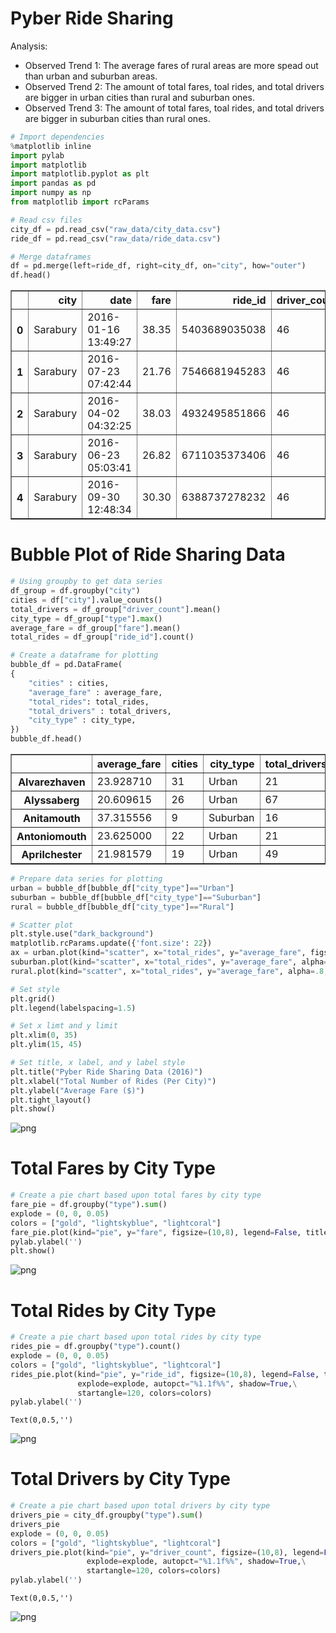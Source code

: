 
# Pyber Ride Sharing

Analysis: 
* Observed Trend 1: The average fares of rural areas are more spead out than urban and suburban areas.
* Observed Trend 2: The amount of total fares, toal rides, and total drivers are bigger in urban cities than rural and suburban ones.
* Observed Trend 3: The amount of total fares, toal rides, and total drivers are bigger in suburban cities than rural ones.


```python
# Import dependencies
%matplotlib inline
import pylab
import matplotlib
import matplotlib.pyplot as plt
import pandas as pd
import numpy as np
from matplotlib import rcParams

# Read csv files
city_df = pd.read_csv("raw_data/city_data.csv")
ride_df = pd.read_csv("raw_data/ride_data.csv")
```


```python
# Merge dataframes
df = pd.merge(left=ride_df, right=city_df, on="city", how="outer")
df.head()
```




<div>
<style scoped>
    .dataframe tbody tr th:only-of-type {
        vertical-align: middle;
    }

    .dataframe tbody tr th {
        vertical-align: top;
    }

    .dataframe thead th {
        text-align: right;
    }
</style>
<table border="1" class="dataframe">
  <thead>
    <tr style="text-align: right;">
      <th></th>
      <th>city</th>
      <th>date</th>
      <th>fare</th>
      <th>ride_id</th>
      <th>driver_count</th>
      <th>type</th>
    </tr>
  </thead>
  <tbody>
    <tr>
      <th>0</th>
      <td>Sarabury</td>
      <td>2016-01-16 13:49:27</td>
      <td>38.35</td>
      <td>5403689035038</td>
      <td>46</td>
      <td>Urban</td>
    </tr>
    <tr>
      <th>1</th>
      <td>Sarabury</td>
      <td>2016-07-23 07:42:44</td>
      <td>21.76</td>
      <td>7546681945283</td>
      <td>46</td>
      <td>Urban</td>
    </tr>
    <tr>
      <th>2</th>
      <td>Sarabury</td>
      <td>2016-04-02 04:32:25</td>
      <td>38.03</td>
      <td>4932495851866</td>
      <td>46</td>
      <td>Urban</td>
    </tr>
    <tr>
      <th>3</th>
      <td>Sarabury</td>
      <td>2016-06-23 05:03:41</td>
      <td>26.82</td>
      <td>6711035373406</td>
      <td>46</td>
      <td>Urban</td>
    </tr>
    <tr>
      <th>4</th>
      <td>Sarabury</td>
      <td>2016-09-30 12:48:34</td>
      <td>30.30</td>
      <td>6388737278232</td>
      <td>46</td>
      <td>Urban</td>
    </tr>
  </tbody>
</table>
</div>



# Bubble Plot of Ride Sharing Data


```python
# Using groupby to get data series
df_group = df.groupby("city")
cities = df["city"].value_counts()
total_drivers = df_group["driver_count"].mean()
city_type = df_group["type"].max()
average_fare = df_group["fare"].mean()
total_rides = df_group["ride_id"].count()
```


```python
# Create a dataframe for plotting
bubble_df = pd.DataFrame(
{
    "cities" : cities,
    "average_fare" : average_fare,
    "total_rides": total_rides,
    "total_drivers" : total_drivers,
    "city_type" : city_type,
})
bubble_df.head()
```




<div>
<style scoped>
    .dataframe tbody tr th:only-of-type {
        vertical-align: middle;
    }

    .dataframe tbody tr th {
        vertical-align: top;
    }

    .dataframe thead th {
        text-align: right;
    }
</style>
<table border="1" class="dataframe">
  <thead>
    <tr style="text-align: right;">
      <th></th>
      <th>average_fare</th>
      <th>cities</th>
      <th>city_type</th>
      <th>total_drivers</th>
      <th>total_rides</th>
    </tr>
  </thead>
  <tbody>
    <tr>
      <th>Alvarezhaven</th>
      <td>23.928710</td>
      <td>31</td>
      <td>Urban</td>
      <td>21</td>
      <td>31</td>
    </tr>
    <tr>
      <th>Alyssaberg</th>
      <td>20.609615</td>
      <td>26</td>
      <td>Urban</td>
      <td>67</td>
      <td>26</td>
    </tr>
    <tr>
      <th>Anitamouth</th>
      <td>37.315556</td>
      <td>9</td>
      <td>Suburban</td>
      <td>16</td>
      <td>9</td>
    </tr>
    <tr>
      <th>Antoniomouth</th>
      <td>23.625000</td>
      <td>22</td>
      <td>Urban</td>
      <td>21</td>
      <td>22</td>
    </tr>
    <tr>
      <th>Aprilchester</th>
      <td>21.981579</td>
      <td>19</td>
      <td>Urban</td>
      <td>49</td>
      <td>19</td>
    </tr>
  </tbody>
</table>
</div>




```python
# Prepare data series for plotting
urban = bubble_df[bubble_df["city_type"]=="Urban"]
suburban = bubble_df[bubble_df["city_type"]=="Suburban"]
rural = bubble_df[bubble_df["city_type"]=="Rural"]
```


```python
# Scatter plot
plt.style.use("dark_background")
matplotlib.rcParams.update({'font.size': 22})
ax = urban.plot(kind="scatter", x="total_rides", y="average_fare", figsize=(15,10), alpha=.9, edgecolor="k", linewidth=0.3, s=total_drivers*20, color="lightcoral", label="urban");
suburban.plot(kind="scatter", x="total_rides", y="average_fare", alpha=.8, edgecolor="k", linewidth=0.3, s=total_drivers*20, color="lightskyblue", label="suburban", ax=ax);
rural.plot(kind="scatter", x="total_rides", y="average_fare", alpha=.8, edgecolor="k", linewidth=0.3, s=total_drivers*20, color="gold", label="rural", ax=ax);

# Set style
plt.grid()
plt.legend(labelspacing=1.5)

# Set x limt and y limit
plt.xlim(0, 35)
plt.ylim(15, 45)

# Set title, x label, and y label style
plt.title("Pyber Ride Sharing Data (2016)")
plt.xlabel("Total Number of Rides (Per City)")
plt.ylabel("Average Fare ($)")
plt.tight_layout()
plt.show()
```


![png](output_8_0.png)


# Total Fares by City Type


```python
# Create a pie chart based upon total fares by city type
fare_pie = df.groupby("type").sum()
explode = (0, 0, 0.05)
colors = ["gold", "lightskyblue", "lightcoral"]
fare_pie.plot(kind="pie", y="fare", figsize=(10,8), legend=False, title="% of Total Fares by City Type", explode=explode, autopct="%1.1f%%", shadow=True, startangle=120, colors=colors)
pylab.ylabel('')
plt.show()
```


![png](output_10_0.png)


# Total Rides by City Type


```python
# Create a pie chart based upon total rides by city type
rides_pie = df.groupby("type").count()
explode = (0, 0, 0.05)
colors = ["gold", "lightskyblue", "lightcoral"]
rides_pie.plot(kind="pie", y="ride_id", figsize=(10,8), legend=False, title="% of Total Rides by City Type",\
               explode=explode, autopct="%1.1f%%", shadow=True,\
               startangle=120, colors=colors)
pylab.ylabel('')
```




    Text(0,0.5,'')




![png](output_12_1.png)


# Total Drivers by City Type


```python
# Create a pie chart based upon total drivers by city type
drivers_pie = city_df.groupby("type").sum()
drivers_pie
explode = (0, 0, 0.05)
colors = ["gold", "lightskyblue", "lightcoral"]
drivers_pie.plot(kind="pie", y="driver_count", figsize=(10,8), legend=False, title="% of Total Drivers by City Type",\
                 explode=explode, autopct="%1.1f%%", shadow=True,\
                 startangle=120, colors=colors)
pylab.ylabel('')
```




    Text(0,0.5,'')




![png](output_14_1.png)


